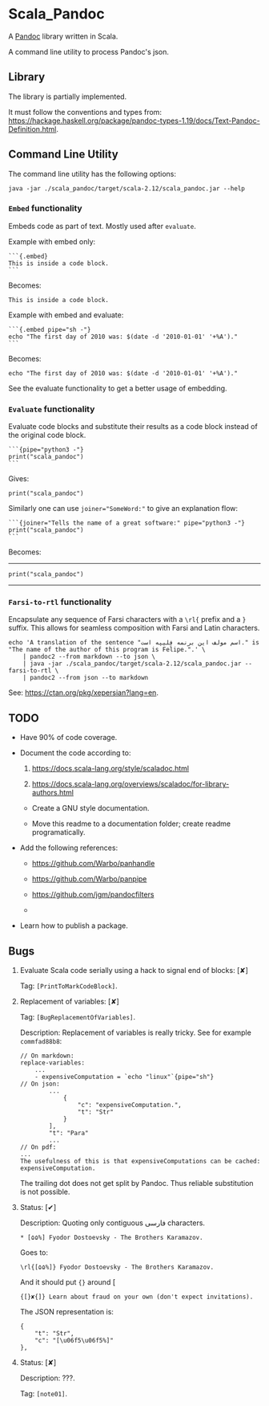 # Scala_Pandoc

A [Pandoc][pandoc] library written in Scala.

A command line utility to process Pandoc's json.

## Library

The library is partially implemented.

It must follow the conventions and types from: <https://hackage.haskell.org/package/pandoc-types-1.19/docs/Text-Pandoc-Definition.html>.

## Command Line Utility

The command line utility has the following options:

```{pipe="sh -"}
java -jar ./scala_pandoc/target/scala-2.12/scala_pandoc.jar --help
```

### `Embed` functionality

Embeds code as part of text. Mostly used after `evaluate`.

Example with embed only:

~~~~~~~~~~~~~~~~~~~~~~~~~~~~~~~~~~~~~~~~~~~~~~~~~~~~~~~~~~~~~~
```{.embed}
This is inside a code block.
```
~~~~~~~~~~~~~~~~~~~~~~~~~~~~~~~~~~~~~~~~~~~~~~~~~~~~~~~~~~~~~~

Becomes:

```{.embed}
This is inside a code block.
```

Example with embed and evaluate:

~~~~~~~~~~~~~~~~~~~~~~~~~~~~~~~~~~~~~~~~~~~~~~~~~~~~~~~~~~~~~~
```{.embed pipe="sh -"}
echo "The first day of 2010 was: $(date -d '2010-01-01' '+%A')."
```
~~~~~~~~~~~~~~~~~~~~~~~~~~~~~~~~~~~~~~~~~~~~~~~~~~~~~~~~~~~~~~

Becomes:

```{.embed pipe="sh -"}
echo "The first day of 2010 was: $(date -d '2010-01-01' '+%A')."
```

See the evaluate functionality to get a better usage of embedding.

### `Evaluate` functionality

Evaluate code blocks and substitute their results as a code block instead of the original code block.

~~~~~~~~~~~~~~~~~~~~~~~~~~~~~~~~~~~~~~~~~~~~~~~~~~~~~~~~~~~~~~
```{pipe="python3 -"}
print("scala_pandoc")
```
~~~~~~~~~~~~~~~~~~~~~~~~~~~~~~~~~~~~~~~~~~~~~~~~~~~~~~~~~~~~~~

Gives:

```{pipe="python3 -"}
print("scala_pandoc")
```

Similarly one can use `joiner="SomeWord:"` to give an explanation flow:

~~~~~~~~~~~~~~~~~~~~~~~~~~~~~~~~~~~~~~~~~~~~~~~~~~~~~~~~~~~~~~
```{joiner="Tells the name of a great software:" pipe="python3 -"}
print("scala_pandoc")
```
~~~~~~~~~~~~~~~~~~~~~~~~~~~~~~~~~~~~~~~~~~~~~~~~~~~~~~~~~~~~~~

Becomes:

* * *

```{joiner="Tells the name of a great software:" pipe="python3 -"}
print("scala_pandoc")
```

* * *

### `Farsi-to-rtl` functionality

Encapsulate any sequence of Farsi characters with a `\rl{` prefix and a `}` suffix. This allows for seamless composition with Farsi and Latin characters.

```{joiner="Gives us:" pipe="sh -"}
echo 'A translation of the sentence "اسم مولف این برنمه فِلیپه است." is "The name of the author of this program is Felipe.".' \
    | pandoc2 --from markdown --to json \
    | java -jar ./scala_pandoc/target/scala-2.12/scala_pandoc.jar --farsi-to-rtl \
    | pandoc2 --from json --to markdown
```



See: <https://ctan.org/pkg/xepersian?lang=en>.

## TODO

*   Have 90% of code coverage.

*   Document the code according to:

    1.  <https://docs.scala-lang.org/style/scaladoc.html>

    1.  <https://docs.scala-lang.org/overviews/scaladoc/for-library-authors.html>

    *   Create a GNU style documentation.

    *   Move this readme to a documentation folder; create readme programatically.

*   Add the following references:

    *   https://github.com/Warbo/panhandle

    *   https://github.com/Warbo/panpipe

    *   https://github.com/jgm/pandocfilters

    *   

*   Learn how to publish a package.

## Bugs

1.  Evaluate Scala code serially using a hack to signal end of blocks: [✘]

    Tag: `[PrintToMarkCodeBlock]`.

1.  Replacement of variables: [✘]

    Tag: `[BugReplacementOfVariables]`.

    Description: Replacement of variables is really tricky. See for example
    `commfad88b8`:

    ```
    // On markdown:
    replace-variables:
        ...
        - expensiveComputation = `echo "linux"`{pipe="sh"}
    // On json:
            ...
                {
                    "c": "expensiveComputation.",
                    "t": "Str"
                }
            ],
            "t": "Para"
            ...
    // On pdf:
    ...
    The usefulness of this is that expensiveComputations can be cached:
    expensiveComputation.
    ```

    The trailing dot does not get split by Pandoc. Thus reliable substitution is not possible.

1.  Status: [✔]

    Description: Quoting only contiguous فارسی characters.

    ```
    * [۵۵%] Fyodor Dostoevsky - The Brothers Karamazov.
    ```

    Goes to:

    ```
    \rl{[۵۵%]} Fyodor Dostoevsky - The Brothers Karamazov.
    ```

    And it should put `{}` around [

    ```
    {[}✘{]} Learn about fraud on your own (don't expect invitations).
    ```

    The JSON representation is:

    ```
    {
        "t": "Str",
        "c": "[\u06f5\u06f5%]"
    },
    ```

1.  Status: [✘]

    Description: ???.

    Tag: `[note01]`.

[pandoc]: http://pandoc.org

[comment]: # ( vim: set filetype=markdown fileformat=unix nowrap spell: )
